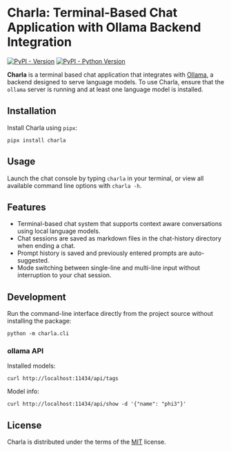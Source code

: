 # Charla: Terminal-Based Chat Application with Ollama Backend Integration

[![PyPI - Version](https://img.shields.io/pypi/v/charla.svg)](https://pypi.org/project/charla)
[![PyPI - Python Version](https://img.shields.io/pypi/pyversions/charla.svg)](https://pypi.org/project/charla)

**Charla** is a terminal based chat application that integrates with [Ollama](https://ollama.com/), a backend designed to serve language models. To use Charla, ensure that the `ollama` server is running and at least one language model is installed.

## Installation

Install Charla using `pipx`:

```console
pipx install charla
```

## Usage

Launch the chat console by typing `charla` in your terminal, or view all available command line options with `charla -h`.

## Features

* Terminal-based chat system that supports context aware conversations using local language models.
* Chat sessions are saved as markdown files in the chat-history directory when ending a chat.
* Prompt history is saved and previously entered prompts are auto-suggested.
* Mode switching between single-line and multi-line input without interruption to your chat session.

## Development

Run the command-line interface directly from the project source without installing the package:

```console
python -m charla.cli
```

### ollama API

Installed models:

```console
curl http://localhost:11434/api/tags
```

Model info:

```console
curl http://localhost:11434/api/show -d '{"name": "phi3"}'
```

## License

Charla is distributed under the terms of the [MIT](https://spdx.org/licenses/MIT.html) license.
